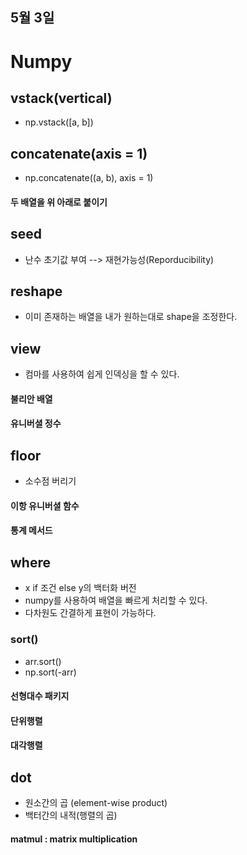 ## 5월 3일
# Numpy

## vstack(vertical)
- np.vstack([a, b])

## concatenate(axis = 1)
- np.concatenate((a, b), axis = 1)

#### 두 배열을 위 아래로 붙이기

## seed
- 난수 초기값 부여 --> 재현가능성(Reporducibility)

## reshape
- 이미 존재하는 배열을 내가 원하는대로 shape을 조정한다.

## view
- 컴마를 사용하여 쉽게 인덱싱을 할 수 있다.

#### 불리안 배열

#### 유니버셜 정수

## floor
- 소수점 버리기

#### 이항 유니버셜 함수

#### 통계 메서드

## where
- x if 조건 else y의 백터화 버전
- numpy를 사용하여 배열을 빠르게 처리할 수 있다.
- 다차원도 간결하게 표현이 가능하다.

### sort()
- arr.sort()
- np.sort(-arr)

#### 선형대수 패키지

#### 단위행렬

#### 대각행렬

## dot
- 원소간의 곱 (element-wise product)
- 백터간의 내적(행렬의 곱)

#### matmul : matrix multiplication

